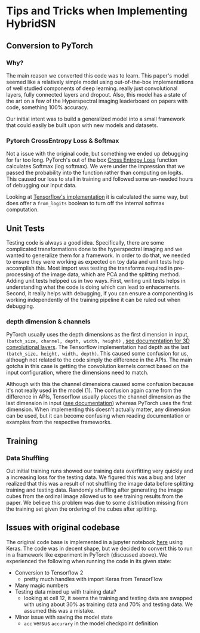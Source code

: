 # Tips and Tricks when Implementing HybridSN

## Conversion to PyTorch
### Why?
The main reason we converted this code was to learn. This paper's model seemed like a relatively simple model using 
out-of-the-box implementations of well studied components of deep learning. really just convolutional layers,
fully connected layers and dropout. Also, this model has a state of the art on a few of the Hyperspectral imaging
leaderboard on papers with code, something 100% accuracy. 

Our initial intent was to build a generalized model into a small framework that could easily be built upon with new
models and datasets. 

### Pytorch CrossEntropy Loss & Softmax
Not a issue with the original code, but something we ended up debugging for far too long. PyTorch's out of the box
[Cross Entropy Loss](https://pytorch.org/docs/stable/nn.html?highlight=crossentropyloss#torch.nn.CrossEntropyLoss) 
function calculates Softmax (log softmax). We were under the impression that we passed the probability into the 
function rather than computing on logits. This caused our loss to stall in training and followed some un-needed hours 
of debugging our input data. 

Looking at [Tensorflow's implementation](https://www.tensorflow.org/api_docs/python/tf/keras/losses/CategoricalCrossentropy)
it is calculated the same way, but does offer a `from_logits` boolean to turn off the internal softmax computation.

## Unit Tests
Testing code is always a good idea. Specifically, there are some complicated transformations done to the 
hyperspectral imaging and we wanted to generalize them for a framework. In order to do that, we needed to ensure
they were working as expected on toy data and unit tests help accomplish this. Most import was testing the transforms
required in pre-processing of the image data, which are PCA and the splitting method. Adding unit tests helpped us in two
ways. First, writing unit tests helps in understanding what the code is doing which can lead to enhacements. Second,
it really helps with debugging, if you can ensure a componenting is working independently of the training pipeline it can be ruled
out when debugging.  

### depth dimension & channels
PyTorch usually uses the depth dimensions as the first dimension in input, `(batch_size, channel, depth, width, height)`
, [see documentation for 3D convolutional layers](https://pytorch.org/docs/stable/nn.html?highlight=conv3d#torch.nn.Conv3d).
The Tensorflow implementation had depth as the last `(batch_size, height, width, depth)`. This caused some
confusion for us, although not related to the code simply the difference in the APIs. The main gotcha in this case is 
getting the convolution kernels correct based on the input configuration, where the dimensions need to match.

Although with this the channel dimensions caused some confusion because it's not really used in the model (1). The
confusion again came from the difference in APIs, Tensorflow usually places the channel dimension as the last
dimension in input ([see documentation](https://www.tensorflow.org/api_docs/python/tf/keras/layers/Conv3D)) whereas
PyTorch uses the first dimension. When implementing this doesn't actually matter, any dimension can be used, but it 
can become confusing when reading documentation or examples from the respective frameworks.  

## Training
### Data Shuffling
Out initial training runs showed our training data overfitting very quickly and a increasing loss for the testing data.
We figured this was a bug and later realized that this was a result of not shuffling the image data before splitting
training and testing data. Randomly shuffling after generating the image cubes from the ordinal image allowed us to
see training results from the paper. We believe this problem was due to some distribution missing from the training
set given the ordering of the cubes after splitting. 

## Issues with original codebase
The original code base is implemented in a jupyter notebook [here](https://github.com/gokriznastic/HybridSN/blob/master/Hybrid-Spectral-Net.ipynb) using Keras. 
The code was in decent shape, but we decided to convert this to run in a framework like experiment in PyTorch 
(discussed above). We experienced the following when running the code in its given state:
* Conversion to Tensorflow 2
    - pretty much handles with import Keras from TensorFlow
* Many magic numbers
* Testing data mixed up with training data?
    - looking at cell 12, it seems the training and testing data are swapped with using about 30% as training data and
      70% and testing data. We assumed this was a mistake.
* Minor issue with saving the model state
    - `acc` versus `accurary` in the model checkpoint definition
